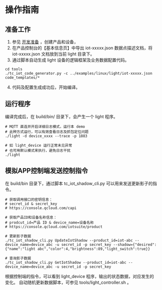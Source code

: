# 操作指南
## 准备工作
1. 参见 [开发准备](https://github.com/tencentyun/tencent-cloud-iotsuite-embedded-c/blob/master/README.md) ，创建产品和设备，
2. 在产品控制台的【基本信息页】中导出 iot-xxxxx.json 数据点描述文档，将 iot-xxxxx.json 文档放到当前 light 目录下。
3. 通过脚本自动生成 light 设备的逻辑框架及业务数据配置代码。
```shell
cd tools
./tc_iot_code_generator.py -c ../examples/linux/light/iot-xxxxx.json code_templates/*

```

4. 代码及配置生成成功后，开始编译。

## 运行程序
编译完成后，在 build/bin/ 目录下，会产生一个 light 程序。

```shell
# MQTT 直连并开启详细日志模式，运行本 demo
# 此种方式运行，可以有效查看日志及抓包定位问题
./light -d device_xxxx --trace -p 1883

# 如 light_device 运行正常未见异常
# 也可用默认模式来执行，避免日志干扰
./light

```

## 模拟APP控制端发送控制指令
在 build/bin 目录下，通过脚本 tc_iot_shadow_cli.py 可以用来发送更新影子的指令。

```shell
# 获取调用接口的密钥信息：
# secret_id & secret_key
# https://console.qcloud.com/capi

# 获取产品ID和设备名称信息：
# prodcut_id=产品 ID & device_name=设备名称
# https://console.qcloud.com/iotsuite/product

# 更新影子数据
./tc_iot_shadow_cli.py UpdateIotShadow --product_id=iot-abc --device_name=device_abc -u secret_id -p secret_key --shadow={"desired":{"name":"light abc","color":4,"brightness":89,"light_switch":true}}

# 查询影子数据
./tc_iot_shadow_cli.py GetIotShadow --product_id=iot-abc --device_name=device_abc -u secret_id -p secret_key

```

根据控制端的指令，可以看到 light_device 程序，输出的状态数据，对应发生的变化。
自动随机更新数据脚本，可参见 tools/light_controller.sh 。



